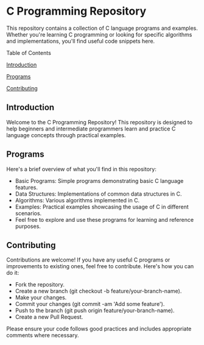 # C Programming Repository
This repository contains a collection of C language programs and examples. Whether you're learning C programming or looking for specific algorithms and implementations, you'll find useful code snippets here.

Table of Contents

[Introduction](#Introduction)

[Programs](#Programs)

[Contributing](#Contributing)

## Introduction

Welcome to the C Programming Repository! This repository is designed to help beginners and intermediate programmers learn and practice C language concepts through practical examples.

## Programs

Here's a brief overview of what you'll find in this repository:

- Basic Programs: Simple programs demonstrating basic C language features.
- Data Structures: Implementations of common data structures in C.
- Algorithms: Various algorithms implemented in C.
- Examples: Practical examples showcasing the usage of C in different scenarios.
- Feel free to explore and use these programs for learning and reference purposes.

## Contributing

Contributions are welcome! If you have any useful C programs or improvements to existing ones, feel free to contribute. Here's how you can do it:

- Fork the repository.
- Create a new branch (git checkout -b feature/your-branch-name).
- Make your changes.
- Commit your changes (git commit -am 'Add some feature').
- Push to the branch (git push origin feature/your-branch-name).
- Create a new Pull Request.

Please ensure your code follows good practices and includes appropriate comments where necessary.
